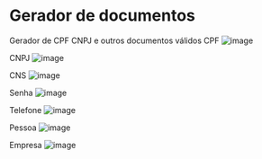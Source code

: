 # Gerador de documentos
Gerador de CPF CNPJ e outros documentos válidos
CPF
![image](https://user-images.githubusercontent.com/37172038/119424255-76af6d00-bcdb-11eb-8ddb-f402f2701c83.png)

CNPJ
![image](https://user-images.githubusercontent.com/37172038/119424383-bbd39f00-bcdb-11eb-8408-df293f2baa7a.png)

CNS
![image](https://user-images.githubusercontent.com/37172038/119424419-d0b03280-bcdb-11eb-9f8e-15e70fb28843.png)

Senha
![image](https://user-images.githubusercontent.com/37172038/119424445-ddcd2180-bcdb-11eb-8754-ee7de35d623d.png)

Telefone
![image](https://user-images.githubusercontent.com/37172038/119424518-ff2e0d80-bcdb-11eb-83ec-86ba0509b22c.png)

Pessoa
![image](https://user-images.githubusercontent.com/37172038/119424645-3dc3c800-bcdc-11eb-8100-ca74c3a5feb8.png)
 
Empresa
![image](https://user-images.githubusercontent.com/37172038/119424703-5207c500-bcdc-11eb-8c13-da2619f484b2.png)



